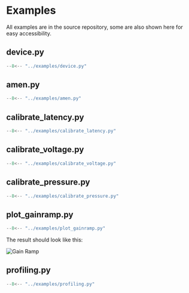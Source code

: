 # Examples

All examples are in the source repository, some are also shown here for easy accessibility.

## device.py
```py linenums="1" title="device.py"
--8<-- "../examples/device.py"
```

## amen.py
```py linenums="1" title="amen.py"
--8<-- "../examples/amen.py"
```

## calibrate_latency.py
```python linenums="1" title="calibrate_latency.py"
--8<-- "../examples/calibrate_latency.py"
```

## calibrate_voltage.py
```python linenums="1" title="calibrate_voltage.py"
--8<-- "../examples/calibrate_voltage.py"
```

## calibrate_pressure.py
```python linenums="1" title="calibrate_pressure.py"
--8<-- "../examples/calibrate_pressure.py"
```

## plot_gainramp.py
```python linenums="1" title="plot_gainramp.py"
--8<-- "../examples/plot_gainramp.py"
```
The result should look like this:

![Gain Ramp](imgs/plot_gainramp.png)

## profiling.py
```python linenums="1" title="profiling.py"
--8<-- "../examples/profiling.py"
```